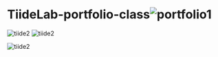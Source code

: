 # TiideLab-portfolio-class![portfolio1](https://user-images.githubusercontent.com/27896944/159389767-487cc845-cb6c-4f68-94a3-570982139344.jpg)
![tiide2](https://user-images.githubusercontent.com/27896944/159390183-e1e7f722-2113-4e73-8b3d-b784876ebad6.png)
![tiide2](https://user-images.githubusercontent.com/27896944/159390655-06722171-0977-49d5-bc69-78d10b5e93a9.png)

![tiide2](https://user-images.githubusercontent.com/27896944/159390918-a4ef173c-0cd7-411f-abb1-08234e5c9467.png)
